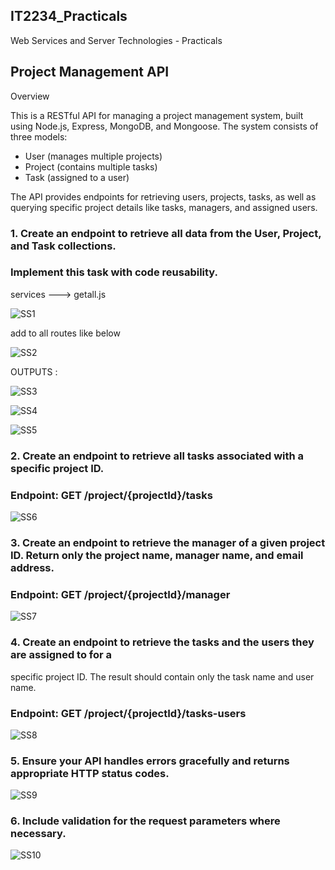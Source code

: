 ## IT2234_Practicals

Web Services and Server Technologies - Practicals

## Project Management API

Overview

This is a RESTful API for managing a project management system, built using Node.js, Express,
MongoDB, and Mongoose. The system consists of three models:

- User (manages multiple projects)
- Project (contains multiple tasks)
- Task (assigned to a user)
  
The API provides endpoints for retrieving users, projects, tasks, as well as querying specific project details like tasks, managers, and assigned users.

### 1. Create an endpoint to retrieve all data from the User, Project, and Task collections.
### Implement this task with code reusability.

services ---> getall.js

![SS1](https://github.com/user-attachments/assets/ca6b420f-cb8b-4448-8e33-431bfe4d2c87)


add to all routes like below

![SS2](https://github.com/user-attachments/assets/37768ee2-1880-4bb0-b210-604085f89f0c)


OUTPUTS :

![SS3](https://github.com/user-attachments/assets/cc2d326a-c0b8-4f1e-9d86-dacadbdab6de)

![SS4](https://github.com/user-attachments/assets/572f9c37-deae-401d-b652-b7d482dd1819)

![SS5](https://github.com/user-attachments/assets/a91a7d9b-7030-4770-a360-dca59cda29a4)


### 2. Create an endpoint to retrieve all tasks associated with a specific project ID.
### Endpoint: GET /project/{projectId}/tasks

![SS6](https://github.com/user-attachments/assets/1e1b28a4-7936-4e3d-895c-4a01a09bded2)


### 3. Create an endpoint to retrieve the manager of a given project ID. Return only the project  name, manager name, and email address.

### Endpoint: GET /project/{projectId}/manager

![SS7](https://github.com/user-attachments/assets/9cf7bb3d-04bf-43fe-9663-3109bdb0ef43)


### 4. Create an endpoint to retrieve the tasks and the users they are assigned to for a 
specific project ID. The result should contain only the task name and user name. 
### Endpoint: GET /project/{projectId}/tasks-users

![SS8](https://github.com/user-attachments/assets/8c5fef4a-1f13-4d4b-a2f0-4e3613869449)


### 5. Ensure your API handles errors gracefully and returns appropriate HTTP status codes. 

![SS9](https://github.com/user-attachments/assets/ade4b4af-85dc-419a-8703-a43a55d523b7)


### 6. Include validation for the request parameters where necessary.

![SS10](https://github.com/user-attachments/assets/3101cefe-7bb6-428c-b90f-234c4dc83f1c)






